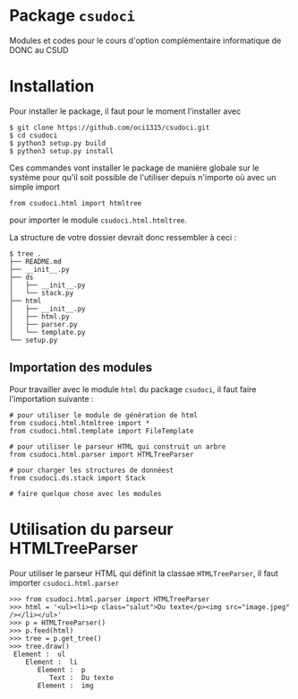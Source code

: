 # Package `csudoci`
Modules et codes pour le cours d'option complémentaire informatique de DONC au CSUD

# Installation

Pour installer le package, il faut pour le moment l'installer avec 

```{bash}
$ git clone https://github.com/oci1315/csudoci.git
$ cd csudoci
$ python3 setup.py build
$ python3 setup.py install
```

Ces commandes vont installer le package de manière globale sur le système pour
qu'il soit possible de l'utiliser depuis n'importe où avec un simple import 

```{python}
from csudoci.html import htmltree
```

pour importer le module `csudoci.html.htmltree`.

La structure de votre dossier devrait donc ressembler à ceci :

[//]: # (tree . | grep -v "pyc" pour générer l'arbre)

```{bash}
$ tree .
├── README.md
├── __init__.py
├── ds
│   ├── __init__.py
│   └── stack.py
├── html
│   ├── __init__.py
│   ├── html.py
│   ├── parser.py
│   └── template.py
└── setup.py
```

## Importation des modules

Pour travailler avec le module `html` du package `csudoci`, il faut faire 
l'importation suivante : 

```{python}
# pour utiliser le module de génération de html
from csudoci.html.htmltree import *
from csudoci.html.template import FileTemplate

# pour utiliser le parseur HTML qui construit un arbre
from csudoci.html.parser import HTMLTreeParser

# pour charger les structures de donnéest
from csudoci.ds.stack import Stack

# faire quelque chose avec les modules
```

# Utilisation du parseur HTMLTreeParser

Pour utiliser le parseur HTML qui définit la classae ``HTMLTreeParser``, il faut importer ``csudoci.html.parser``

```{python}
>>> from csudoci.html.parser import HTMLTreeParser
>>> html = '<ul><li><p class="salut">Du texte</p><img src="image.jpeg" /></li></ul>'
>>> p = HTMLTreeParser()
>>> p.feed(html)
>>> tree = p.get_tree()
>>> tree.draw()
 Element :  ul
    Element :  li
       Element :  p
          Text :  Du texte
       Element :  img
```
